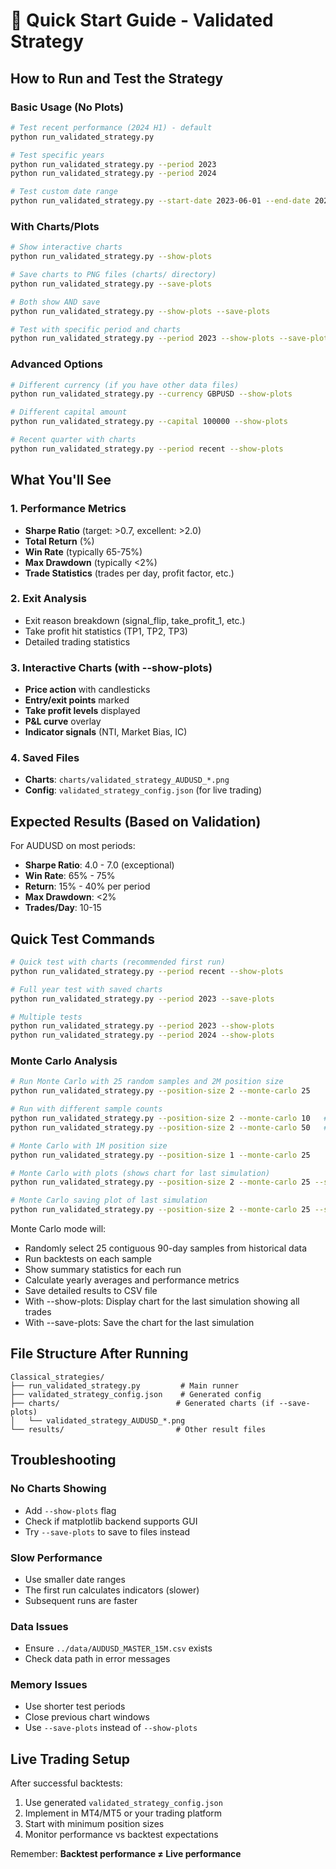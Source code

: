 # 🚀 Quick Start Guide - Validated Strategy

## How to Run and Test the Strategy

### Basic Usage (No Plots)
```bash
# Test recent performance (2024 H1) - default
python run_validated_strategy.py

# Test specific years
python run_validated_strategy.py --period 2023
python run_validated_strategy.py --period 2024

# Test custom date range
python run_validated_strategy.py --start-date 2023-06-01 --end-date 2023-12-31
```

### With Charts/Plots
```bash
# Show interactive charts
python run_validated_strategy.py --show-plots

# Save charts to PNG files (charts/ directory)
python run_validated_strategy.py --save-plots

# Both show AND save
python run_validated_strategy.py --show-plots --save-plots

# Test with specific period and charts
python run_validated_strategy.py --period 2023 --show-plots --save-plots
```

### Advanced Options
```bash
# Different currency (if you have other data files)
python run_validated_strategy.py --currency GBPUSD --show-plots

# Different capital amount
python run_validated_strategy.py --capital 100000 --show-plots

# Recent quarter with charts
python run_validated_strategy.py --period recent --show-plots
```

## What You'll See

### 1. Performance Metrics
- **Sharpe Ratio** (target: >0.7, excellent: >2.0)
- **Total Return** (%)
- **Win Rate** (typically 65-75%)
- **Max Drawdown** (typically <2%)
- **Trade Statistics** (trades per day, profit factor, etc.)

### 2. Exit Analysis
- Exit reason breakdown (signal_flip, take_profit_1, etc.)
- Take profit hit statistics (TP1, TP2, TP3)
- Detailed trading statistics

### 3. Interactive Charts (with --show-plots)
- **Price action** with candlesticks
- **Entry/exit points** marked
- **Take profit levels** displayed
- **P&L curve** overlay
- **Indicator signals** (NTI, Market Bias, IC)

### 4. Saved Files
- **Charts**: `charts/validated_strategy_AUDUSD_*.png`
- **Config**: `validated_strategy_config.json` (for live trading)

## Expected Results (Based on Validation)

For AUDUSD on most periods:
- **Sharpe Ratio**: 4.0 - 7.0 (exceptional)
- **Win Rate**: 65% - 75%
- **Return**: 15% - 40% per period
- **Max Drawdown**: <2%
- **Trades/Day**: 10-15

## Quick Test Commands

```bash
# Quick test with charts (recommended first run)
python run_validated_strategy.py --period recent --show-plots

# Full year test with saved charts
python run_validated_strategy.py --period 2023 --save-plots

# Multiple tests
python run_validated_strategy.py --period 2023 --show-plots
python run_validated_strategy.py --period 2024 --show-plots
```

### Monte Carlo Analysis
```bash
# Run Monte Carlo with 25 random samples and 2M position size
python run_validated_strategy.py --position-size 2 --monte-carlo 25

# Run with different sample counts
python run_validated_strategy.py --position-size 2 --monte-carlo 10   # Quick test
python run_validated_strategy.py --position-size 2 --monte-carlo 50   # Thorough test

# Monte Carlo with 1M position size
python run_validated_strategy.py --position-size 1 --monte-carlo 25

# Monte Carlo with plots (shows chart for last simulation)
python run_validated_strategy.py --position-size 2 --monte-carlo 25 --show-plots

# Monte Carlo saving plot of last simulation
python run_validated_strategy.py --position-size 2 --monte-carlo 25 --save-plots
```

Monte Carlo mode will:
- Randomly select 25 contiguous 90-day samples from historical data
- Run backtests on each sample
- Show summary statistics for each run
- Calculate yearly averages and performance metrics
- Save detailed results to CSV file
- With --show-plots: Display chart for the last simulation showing all trades
- With --save-plots: Save the chart for the last simulation

## File Structure After Running

```
Classical_strategies/
├── run_validated_strategy.py         # Main runner
├── validated_strategy_config.json    # Generated config
├── charts/                          # Generated charts (if --save-plots)
│   └── validated_strategy_AUDUSD_*.png
└── results/                         # Other result files
```

## Troubleshooting

### No Charts Showing
- Add `--show-plots` flag
- Check if matplotlib backend supports GUI
- Try `--save-plots` to save to files instead

### Slow Performance
- Use smaller date ranges
- The first run calculates indicators (slower)
- Subsequent runs are faster

### Data Issues
- Ensure `../data/AUDUSD_MASTER_15M.csv` exists
- Check data path in error messages

### Memory Issues
- Use shorter test periods
- Close previous chart windows
- Use `--save-plots` instead of `--show-plots`

## Live Trading Setup

After successful backtests:
1. Use generated `validated_strategy_config.json`
2. Implement in MT4/MT5 or your trading platform
3. Start with minimum position sizes
4. Monitor performance vs backtest expectations

Remember: **Backtest performance ≠ Live performance**